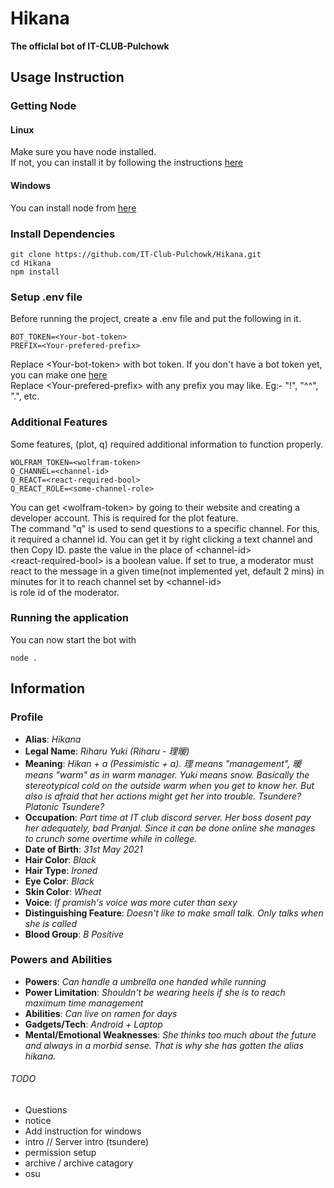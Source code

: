 # Hikana  
**The officlal bot of IT-CLUB-Pulchowk**

## Usage Instruction
### Getting Node
#### Linux
Make sure you have node installed.  
If not, you can install it by following the instructions [here](https://nodejs.org/en/download/package-manager/)  

#### Windows 
You can install node from [here](https://nodejs.org/en/download/)  

### Install Dependencies

```
git clone https://github.com/IT-Club-Pulchowk/Hikana.git   
cd Hikana
npm install  
````

### Setup .env file
Before running the project, create a .env file and put the following in it.

```
BOT_TOKEN=<Your-bot-token>  
PREFIX=<Your-prefered-prefix>
```

Replace \<Your-bot-token\> with bot token. If you don't have a bot token yet, you can make one [here](https://discord.com/developers/applications)   
Replace \<Your-prefered-prefix\> with any prefix you may like. Eg:- "!", "^^", ".", etc.     

### Additional Features
Some features, (plot, q) required additional information to function properly.

```
WOLFRAM_TOKEN=<wolfram-token>
Q_CHANNEL=<channel-id>
Q_REACT=<react-required-bool>
Q_REACT_ROLE=<some-channel-role>
```

You can get \<wolfram-token\> by going to their website and creating a developer account. This is required for the plot feature.  
The command "q" is used to send questions to a specific channel. For this, it required a channel id. You can get it by right clicking a text channel and then Copy ID. paste the value in the place of \<channel-id\>    
\<react-required-bool\> is a boolean value. If set to true, a moderator must react to the message in a given time<react-time>(not implemented yet, default 2 mins) in minutes for it to reach channel set by \<channel-id\>     
<some-channel-role> is role id of the moderator.  


### Running the application
You can now start the bot with  
```
node .
```  

## Information

### Profile
* **Alias**: *Hikana*
* **Legal Name**: *Riharu Yuki (Riharu - 理暖)*
* **Meaning**: *Hikan + a (Pessimistic + a). 理 means "management", 暖 means "warm" as in warm manager. Yuki means snow. Basically the stereotypical cold on the outside warm when you get to know her. But also is afraid that her actions might get her into trouble. Tsundere? Platonic Tsundere?*
* **Occupation**: *Part time at IT club discord server. Her boss dosent pay her adequately, bad Pranjal. Since it can be done online she manages to crunch some overtime while in college.*
* **Date of Birth**: *31st May 2021*
* **Hair Color**: *Black*
* **Hair Type**: *Ironed*
* **Eye Color**: *Black*
* **Skin Color**: *Wheat*
* **Voice**: *If pramish's voice was more cuter than sexy*
* **Distinguishing Feature**: *Doesn't like to make small talk. Only talks when she is called*
* **Blood Group**: *B Positive*

### Powers and Abilities  
* **Powers**: *Can handle a umbrella one handed while running*
* **Power Limitation**: *Shouldn't be wearing heels if she is to reach maximum time management*
* **Abilities**: *Can live on ramen for days*
* **Gadgets/Tech**: *Android + Laptop*
* **Mental/Emotional Weaknesses**: *She thinks too much about the future and always in a morbid sense. That is why she has gotten the alias hikana.*

###### TODO
* Questions
* notice
* Add instruction for windows
* intro // Server intro (tsundere)
* permission setup
* archive / archive catagory
* osu
